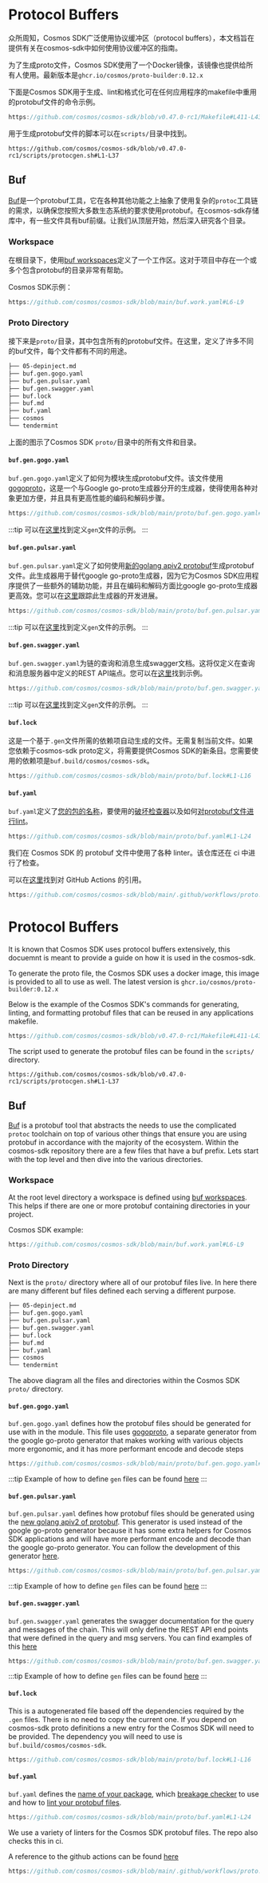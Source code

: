 # Protocol Buffers

众所周知，Cosmos SDK广泛使用协议缓冲区（protocol buffers），本文档旨在提供有关在cosmos-sdk中如何使用协议缓冲区的指南。

为了生成proto文件，Cosmos SDK使用了一个Docker镜像，该镜像也提供给所有人使用。最新版本是`ghcr.io/cosmos/proto-builder:0.12.x`

下面是Cosmos SDK用于生成、lint和格式化可在任何应用程序的makefile中重用的protobuf文件的命令示例。

```go reference
https://github.com/cosmos/cosmos-sdk/blob/v0.47.0-rc1/Makefile#L411-L432
```

用于生成protobuf文件的脚本可以在`scripts/`目录中找到。

```shell reference
https://github.com/cosmos/cosmos-sdk/blob/v0.47.0-rc1/scripts/protocgen.sh#L1-L37
```

## Buf

[Buf](https://buf.build)是一个protobuf工具，它在各种其他功能之上抽象了使用复杂的`protoc`工具链的需求，以确保您按照大多数生态系统的要求使用protobuf。在cosmos-sdk存储库中，有一些文件具有buf前缀。让我们从顶层开始，然后深入研究各个目录。

### Workspace

在根目录下，使用[buf workspaces](https://docs.buf.build/configuration/v1/buf-work-yaml)定义了一个工作区。这对于项目中存在一个或多个包含protobuf的目录非常有帮助。

Cosmos SDK示例：

```go reference
https://github.com/cosmos/cosmos-sdk/blob/main/buf.work.yaml#L6-L9
```

### Proto Directory

接下来是`proto/`目录，其中包含所有的protobuf文件。在这里，定义了许多不同的buf文件，每个文件都有不同的用途。

```bash
├── 05-depinject.md
├── buf.gen.gogo.yaml
├── buf.gen.pulsar.yaml
├── buf.gen.swagger.yaml
├── buf.lock
├── buf.md
├── buf.yaml
├── cosmos
└── tendermint
```

上面的图示了Cosmos SDK `proto/`目录中的所有文件和目录。

#### `buf.gen.gogo.yaml`

`buf.gen.gogo.yaml`定义了如何为模块生成protobuf文件。该文件使用[gogoproto](https://github.com/gogo/protobuf)，这是一个与Google go-proto生成器分开的生成器，使得使用各种对象更加方便，并且具有更高性能的编码和解码步骤。

```go reference
https://github.com/cosmos/cosmos-sdk/blob/main/proto/buf.gen.gogo.yaml#L1-L9
```

:::tip
可以在[这里](https://docs.buf.build/tour/generate-go-code)找到定义`gen`文件的示例。
:::

#### `buf.gen.pulsar.yaml`

`buf.gen.pulsar.yaml`定义了如何使用[新的golang apiv2 protobuf](https://go.dev/blog/protobuf-apiv2)生成protobuf文件。此生成器用于替代google go-proto生成器，因为它为Cosmos SDK应用程序提供了一些额外的辅助功能，并且在编码和解码方面比google go-proto生成器更高效。您可以在[这里](https://github.com/cosmos/cosmos-proto)跟踪此生成器的开发进展。

```go reference
https://github.com/cosmos/cosmos-sdk/blob/main/proto/buf.gen.pulsar.yaml#L1-L18
```

:::tip
可以在[这里](https://docs.buf.build/tour/generate-go-code)找到定义`gen`文件的示例。
:::

#### `buf.gen.swagger.yaml`

`buf.gen.swagger.yaml`为链的查询和消息生成swagger文档。这将仅定义在查询和消息服务器中定义的REST API端点。您可以在[这里](https://github.com/cosmos/cosmos-sdk/blob/main/proto/cosmos/bank/v1beta1/query.proto#L19)找到示例。

```go reference
https://github.com/cosmos/cosmos-sdk/blob/main/proto/buf.gen.swagger.yaml#L1-L6
```

:::tip
可以在[这里](https://docs.buf.build/tour/generate-go-code)找到定义`gen`文件的示例。
:::

#### `buf.lock`

这是一个基于`.gen`文件所需的依赖项自动生成的文件。无需复制当前文件。如果您依赖于cosmos-sdk proto定义，将需要提供Cosmos SDK的新条目。您需要使用的依赖项是`buf.build/cosmos/cosmos-sdk`。

```go reference
https://github.com/cosmos/cosmos-sdk/blob/main/proto/buf.lock#L1-L16
```

#### `buf.yaml`

`buf.yaml`定义了[您的包的名称](https://github.com/cosmos/cosmos-sdk/blob/main/proto/buf.yaml#L3)，要使用的[破坏检查器](https://docs.buf.build/tour/detect-breaking-changes)以及如何[对protobuf文件进行lint](https://docs.buf.build/tour/lint-your-api)。

```go reference
https://github.com/cosmos/cosmos-sdk/blob/main/proto/buf.yaml#L1-L24
```

我们在 Cosmos SDK 的 protobuf 文件中使用了各种 linter。该仓库还在 ci 中进行了检查。

可以在[这里](https://github.com/cosmos/cosmos-sdk/blob/main/.github/workflows/proto.yml#L1-L32)找到对 GitHub Actions 的引用。

```go reference
https://github.com/cosmos/cosmos-sdk/blob/main/.github/workflows/proto.yml#L1-L32
```




# Protocol Buffers

It is known that Cosmos SDK uses protocol buffers extensively, this docuemnt is meant to provide a guide on how it is used in the cosmos-sdk. 

To generate the proto file, the Cosmos SDK uses a docker image, this image is provided to all to use as well. The latest version is `ghcr.io/cosmos/proto-builder:0.12.x`

Below is the example of the Cosmos SDK's commands for generating, linting, and formatting protobuf files that can be reused in any applications makefile. 

```go reference
https://github.com/cosmos/cosmos-sdk/blob/v0.47.0-rc1/Makefile#L411-L432
```

The script used to generate the protobuf files can be found in the `scripts/` directory. 

```shell reference
https://github.com/cosmos/cosmos-sdk/blob/v0.47.0-rc1/scripts/protocgen.sh#L1-L37
```

## Buf

[Buf](https://buf.build) is a protobuf tool that abstracts the needs to use the complicated `protoc` toolchain on top of various other things that ensure you are using protobuf in accordance with the majority of the ecosystem. Within the cosmos-sdk repository there are a few files that have a buf prefix. Lets start with the top level and then dive into the various directories. 

### Workspace

At the root level directory a workspace is defined using [buf workspaces](https://docs.buf.build/configuration/v1/buf-work-yaml). This helps if there are one or more protobuf containing directories in your project. 

Cosmos SDK example: 

```go reference
https://github.com/cosmos/cosmos-sdk/blob/main/buf.work.yaml#L6-L9
```

### Proto Directory

Next is the `proto/` directory where all of our protobuf files live. In here there are many different buf files defined each serving a different purpose. 

```bash
├── 05-depinject.md
├── buf.gen.gogo.yaml
├── buf.gen.pulsar.yaml
├── buf.gen.swagger.yaml
├── buf.lock
├── buf.md
├── buf.yaml
├── cosmos
└── tendermint
```

The above diagram all the files and directories within the Cosmos SDK `proto/` directory. 

#### `buf.gen.gogo.yaml`

`buf.gen.gogo.yaml` defines how the protobuf files should be generated for use with in the module. This file uses [gogoproto](https://github.com/gogo/protobuf), a separate generator from the google go-proto generator that makes working with various objects more ergonomic, and it has more performant encode and decode steps

```go reference
https://github.com/cosmos/cosmos-sdk/blob/main/proto/buf.gen.gogo.yaml#L1-L9
```

:::tip
Example of how to define `gen` files can be found [here](https://docs.buf.build/tour/generate-go-code)
:::

#### `buf.gen.pulsar.yaml`

`buf.gen.pulsar.yaml` defines how protobuf files should be generated using the [new golang apiv2 of protobuf](https://go.dev/blog/protobuf-apiv2). This generator is used instead of the google go-proto generator because it has some extra helpers for Cosmos SDK applications and will have more performant encode and decode than the google go-proto generator. You can follow the development of this generator [here](https://github.com/cosmos/cosmos-proto). 

```go reference
https://github.com/cosmos/cosmos-sdk/blob/main/proto/buf.gen.pulsar.yaml#L1-L18
```

:::tip
Example of how to define `gen` files can be found [here](https://docs.buf.build/tour/generate-go-code)
:::

#### `buf.gen.swagger.yaml`

`buf.gen.swagger.yaml` generates the swagger documentation for the query and messages of the chain. This will only define the REST API end points that were defined in the query and msg servers. You can find examples of this [here](https://github.com/cosmos/cosmos-sdk/blob/main/proto/cosmos/bank/v1beta1/query.proto#L19)

```go reference
https://github.com/cosmos/cosmos-sdk/blob/main/proto/buf.gen.swagger.yaml#L1-L6
```

:::tip
Example of how to define `gen` files can be found [here](https://docs.buf.build/tour/generate-go-code)
:::

#### `buf.lock`

This is a autogenerated file based off the dependencies required by the `.gen` files. There is no need to copy the current one. If you depend on cosmos-sdk proto definitions a new entry for the Cosmos SDK will need to be provided. The dependency you will need to use is `buf.build/cosmos/cosmos-sdk`.

```go reference
https://github.com/cosmos/cosmos-sdk/blob/main/proto/buf.lock#L1-L16
```

#### `buf.yaml`

`buf.yaml` defines the [name of your package](https://github.com/cosmos/cosmos-sdk/blob/main/proto/buf.yaml#L3), which [breakage checker](https://docs.buf.build/tour/detect-breaking-changes) to use and how to [lint your protobuf files](https://docs.buf.build/tour/lint-your-api). 

```go reference
https://github.com/cosmos/cosmos-sdk/blob/main/proto/buf.yaml#L1-L24
```

We use a variety of linters for the Cosmos SDK protobuf files. The repo also checks this in ci. 

A reference to the github actions can be found [here](https://github.com/cosmos/cosmos-sdk/blob/main/.github/workflows/proto.yml#L1-L32)

```go reference
https://github.com/cosmos/cosmos-sdk/blob/main/.github/workflows/proto.yml#L1-L32
```
